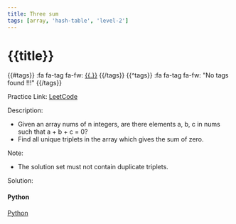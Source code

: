 ```yaml
---
title: Three sum
tags: [array, 'hash-table', 'level-2']
---
```


# {{title}}

{{#tags}}
:fa fa-tag fa-fw: [{{.}}]({{tagspath}}/{{.}})
{{/tags}}
{{^tags}}
:fa fa-tag fa-fw: "No tags found !!!"
{{/tags}}

Practice Link: [LeetCode](https://leetcode.com/problems/3sum/)

Description:

- Given an array nums of n integers, are there elements a, b, c in nums such that a + b + c = 0?
- Find all unique triplets in the array which gives the sum of zero.

Note:

- The solution set must not contain duplicate triplets.

Solution:

<!-- tabs:start -->
#### **Python**

[Python](../pycode/array/three-sum.py ':include :type=code')
<!-- tabs:end -->
